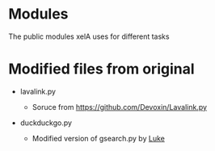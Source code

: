 # Modules
The public modules xelA uses for different tasks

# Modified files from original
- lavalink.py
  - Soruce from https://github.com/Devoxin/Lavalink.py


- duckduckgo.py
  - Modified version of gsearch.py by [Luke](https://github.com/Devoxin)
